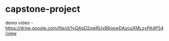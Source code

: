 # capstone-project
demo video - https://drive.google.com/file/d/1yQ4qD2qwRUyB6qswDAzcuXMLzyPA4P54/view
